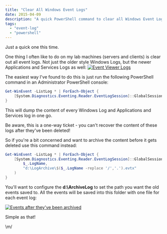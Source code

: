 ```yaml
---
title: "Clear All Windows Event Logs"
date: 2015-04-09
description: "A quick PowerShell command to clear all Windows Event Logs."
tags:
  - "event-log"
  - "powershell"
---
```


Just a quick one this time.

One thing I often like to do on my lab machines (servers and clients) is clear out all event logs. Not just the older style Windows Logs, but the newer Applications and Services Logs as well: [![Event Viewer Logs](/assets/images/screenshots/ss_eventviewer.png)](/assets/images/screenshots/ss_eventviewer.png)

The easiest way I've found to do this is just run the following PowerShell command in an Administrator PowerShell console:

```powershell
Get-WinEvent -ListLog * | ForEach-Object {
    [System.Diagnostics.Eventing.Reader.EventLogSession]::GlobalSession.ClearLog($_.LogName)
}
```

This will dump the content of every Windows Log and Applications and Services log in one go.

Be aware, this is a one-way ticket - you can't recover the content of these logs after they've been deleted!

So if you're a bit concerned and want to archive the content before it gets deleted use this command instead:

```powershell
Get-WinEvent -ListLog * | ForEach-Object {
    [System.Diagnostics.Eventing.Reader.EventLogSession]::GlobalSession.ClearLog(
        $_.LogName,
        "d:\LogArchive\$($_.LogName -replace '/','.').evtx"
    )
}
```

You'll want to configure the **d:\\ArchiveLog** to set the path you want the old events saved to. All the events will be saved into this folder with one file for each event log:

[![Events after they've been archived](/assets/images/screenshots/ss_events_archived.png)](/assets/images/screenshots/ss_events_archived.png)

Simple as that!

\\m/
